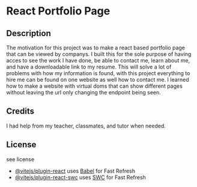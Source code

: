 # React Portfolio Page

## Description

The motivation for this project was to make a react based portfolio page that can be viewed by companys.
I built this for the sole purpose of having acces to see the work I have done, be able to contact me, learn about me, and have a downloadable link to my resume.
This will solve a lot of problems with how my information is found, with this project everything to hire me can be found on one website as well how to contact me.
I learned how to make a website with virtual doms that can show different pages without leaving the url only changing the endpoint being seen.

## Credits 

I had help from my teacher, classmates, and tutor when needed.

## License

see license

- [@vitejs/plugin-react](https://github.com/vitejs/vite-plugin-react/blob/main/packages/plugin-react/README.md) uses [Babel](https://babeljs.io/) for Fast Refresh
- [@vitejs/plugin-react-swc](https://github.com/vitejs/vite-plugin-react-swc) uses [SWC](https://swc.rs/) for Fast Refresh
